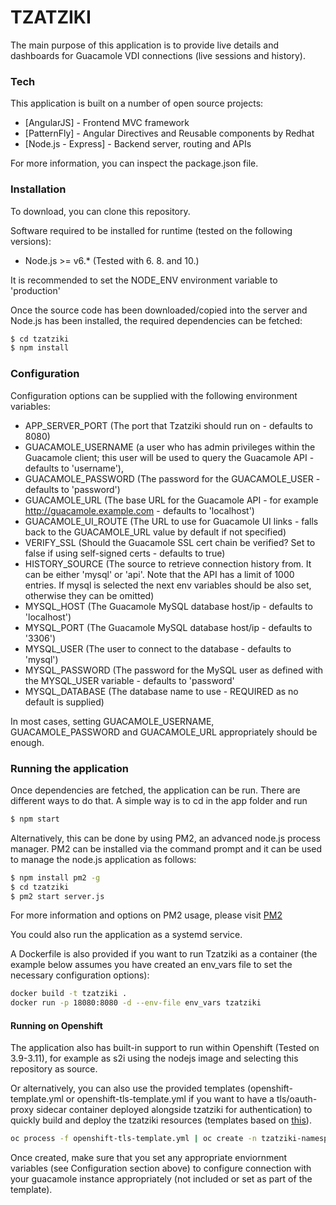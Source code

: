 # TZATZIKI

The main purpose of this application is to provide live details and dashboards for Guacamole VDI connections (live sessions and history).

### Tech

This application is built on a number of open source projects:

* [AngularJS] - Frontend MVC framework
* [PatternFly] - Angular Directives and Reusable components by Redhat
* [Node.js - Express] -  Backend server, routing and APIs

For more information, you can inspect the package.json file.

### Installation

To download, you can clone this repository.

Software required to be installed for runtime (tested on the following versions):

* Node.js >= v6.* (Tested with 6. 8. and 10.)

It is recommended to set the NODE_ENV environment variable to 'production'

Once the source code has been downloaded/copied into the server and Node.js has been installed, the required dependencies can be fetched:

```sh
$ cd tzatziki
$ npm install
```

### Configuration

Configuration options can be supplied with the following environment variables:

* APP_SERVER_PORT (The port that Tzatziki should run on - defaults to 8080)
* GUACAMOLE_USERNAME (a user who has admin privileges within the Guacamole client; this user will be used to query the Guacamole API - defaults to 'username'),
* GUACAMOLE_PASSWORD (The password for the GUACAMOLE_USER - defaults to 'password')
* GUACAMOLE_URL (The base URL for the Guacamole API - for example http://guacamole.example.com - defaults to 'localhost')
* GUACAMOLE_UI_ROUTE (The URL to use for Guacamole UI links - falls back to the GUACAMOLE_URL value by default if not specified)
* VERIFY_SSL (Should the Guacamole SSL cert chain be verified? Set to false if using self-signed certs - defaults to true)
* HISTORY_SOURCE (The source to retrieve connection history from. It can be either 'mysql' or 'api'. Note that the API has a limit of 1000 entries. If mysql is selected the next env variables should be also set, otherwise they can be omitted)
* MYSQL_HOST (The Guacamole MySQL database host/ip - defaults to 'localhost')
* MYSQL_PORT (The Guacamole MySQL database host/ip - defaults to '3306')
* MYSQL_USER (The user to connect to the database - defaults to 'mysql')
* MYSQL_PASSWORD (The password for the MySQL user as defined with the MYSQL_USER variable - defaults to 'password'
* MYSQL_DATABASE (The database name to use - REQUIRED as no default is supplied)

In most cases, setting GUACAMOLE_USERNAME, GUACAMOLE_PASSWORD and GUACAMOLE_URL appropriately should be enough.

### Running the application

Once dependencies are fetched, the application can be run. There are different ways to do that. A simple way is to cd in the app folder and run
```sh
$ npm start
```
Alternatively, this can be done by using PM2, an advanced node.js process manager.
PM2 can be installed via the command prompt and it can be used to manage the node.js application as follows:
```sh
$ npm install pm2 -g
$ cd tzatziki
$ pm2 start server.js
```
For more information and options on PM2 usage, please visit [PM2](http://pm2.keymetrics.io/)

You could also run the application as a systemd service.

A Dockerfile is also provided if you want to run Tzatziki as a container (the example below assumes you have created an env_vars file to set the necessary configuration options):
```sh
docker build -t tzatziki .
docker run -p 18080:8080 -d --env-file env_vars tzatziki
```

#### Running on Openshift

The application also has built-in support to run within Openshift (Tested on 3.9-3.11), for example as s2i using the nodejs image and selecting this repository as source.

Or alternatively, you can also use the provided templates (openshift-template.yml or openshift-tls-template.yml if you want to have a tls/oauth-proxy sidecar container deployed alongside tzatziki for authentication) to quickly build and deploy the tzatziki resources (templates based on [this](https://github.com/sclorg/nodejs-ex/blob/master/openshift/templates/nodejs.json)).
```sh
oc process -f openshift-tls-template.yml | oc create -n tzatziki-namespace -f -
```

Once created, make sure that you set any appropriate enviornment variables (see Configuration section above) to configure connection with your guacamole instance appropriately (not included or set as part of the template).